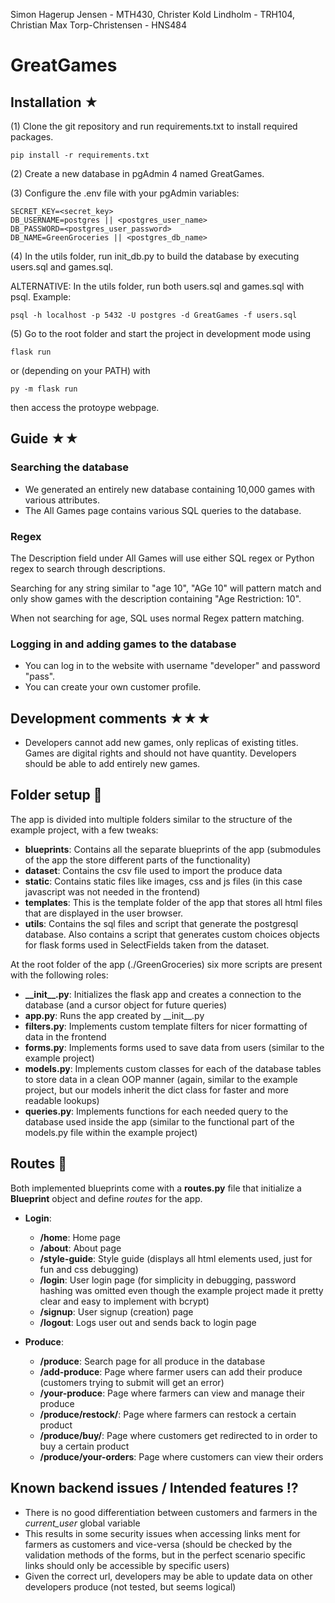 Simon Hagerup Jensen - MTH430, 
Christer Kold Lindholm - TRH104,
Christian Max Torp-Christensen - HNS484


# GreatGames

## Installation ★
(1) Clone the git repository and run requirements.txt to install required packages.

    pip install -r requirements.txt 

(2) Create a new database in pgAdmin 4 named GreatGames. 

(3) Configure the .env file with your pgAdmin variables:

    SECRET_KEY=<secret_key>
    DB_USERNAME=postgres || <postgres_user_name>
    DB_PASSWORD=<postgres_user_password>
    DB_NAME=GreenGroceries || <postgres_db_name>

(4) In the utils folder, run init_db.py to build the database by executing users.sql and games.sql.

ALTERNATIVE: In the utils folder, run both users.sql and games.sql with psql. Example:

    psql -h localhost -p 5432 -U postgres -d GreatGames -f users.sql 

(5) Go to the root folder and start the project in development mode using

    flask run 

or (depending on your PATH) with

    py -m flask run

then access the protoype webpage. 

## Guide ★★

### Searching the database 
- We generated an entirely new database containing 10,000 games with various attributes.
- The All Games page contains various SQL queries to the database.

### Regex
The Description field under All Games will use either SQL regex or Python regex to search through descriptions.

Searching for any string similar to "age 10", "AGe 10" will pattern match and only show games with the description containing "Age Restriction: 10".

When not searching for age, SQL uses normal Regex pattern matching.

### Logging in and adding games to the database
- You can log in to the website with username "developer" and password "pass".
- You can create your own customer profile.

## Development comments ★★★
- Developers cannot add new games, only replicas of existing titles. Games are digital rights and should not have quantity. Developers should be able to add entirely new games.


## Folder setup 📁

The app is divided into multiple folders similar to the structure of the example project, with a few tweaks:

- __blueprints__: Contains all the separate blueprints of the app (submodules of the app the store different parts of the functionality)
- __dataset__: Contains the csv file used to import the produce data
- __static__: Contains static files like images, css and js files (in this case javascript was not needed in the frontend)
- __templates__: This is the template folder of the app that stores all html files that are displayed in the user browser.
- __utils__: Contains the sql files and script that generate the postgresql database. Also contains a script that generates custom choices objects for flask forms used in SelectFields taken from the dataset.

At the root folder of the app (./GreenGroceries) six more scripts are present with the following roles:

- __\_\_init\_\_.py__: Initializes the flask app and creates a connection to the database (and a cursor object for future queries)
- __app.py__: Runs the app created by \_\_init__.py
- __filters.py__: Implements custom template filters for nicer formatting of data in the frontend
- __forms.py__: Implements forms used to save data from users (similar to the example project)
- __models.py__: Implements custom classes for each of the database tables to store data in a clean OOP manner (again, similar to the example project, but our models inherit the dict class for faster and more readable lookups)
- __queries.py__: Implements functions for each needed query to the database used inside the app (similar to the functional part of the models.py file within the example project)

## Routes 📌

Both implemented blueprints come with a __routes.py__ file that initialize a __Blueprint__ object and define _routes_
for the app.

- __Login__:
    - __/home__: Home page
    - __/about__: About page
    - __/style-guide__: Style guide (displays all html elements used, just for fun and css debugging)
    - __/login__: User login page (for simplicity in debugging, password hashing was omitted even though the example project made it pretty clear and easy to implement with bcrypt)
    - __/signup__: User signup (creation) page
    - __/logout__: Logs user out and sends back to login page

- __Produce__:
    - __/produce__: Search page for all produce in the database
    - __/add-produce__: Page where farmer users can add their produce (customers trying to submit will get an error)
    - __/your-produce__: Page where farmers can view and manage their produce
    - __/produce/restock/<pk>__: Page where farmers can restock a certain product
    - __/produce/buy/<pk>__: Page where customers get redirected to in order to buy a certain product
    - __/produce/your-orders__: Page where customers can view their orders

## Known backend issues / Intended features ⁉

- There is no good differentiation between customers and farmers in the _current_user_ global variable
- This results in some security issues when accessing links ment for farmers as customers and vice-versa (should be
  checked by the validation methods of the forms, but in the perfect scenario specific links should only be accessible
  by specific users)
- Given the correct url, developers may be able to update data on other developers produce (not tested, but seems logical)